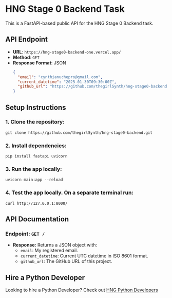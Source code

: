 # HNG Stage 0 Backend Task

This is a FastAPI-based public API for the HNG Stage 0 Backend task.

## API Endpoint
- **URL**: `https://hng-stage0-backend-one.vercel.app/`
- **Method**: `GET`
- **Response Format**: JSON
  ```json
  {
    "email": "cynthianuchepro@gmail.com",
    "current_datetime": "2025-01-30T09:30:00Z",
    "github_url": "https://github.com/thegirlSynth/hng-stage0-backend"
  }

## Setup Instructions
  ### 1. Clone the repository:

    git clone https://github.com/thegirlSynth/hng-stage0-backend.git

  ### 2. Install dependencies:

    pip install fastapi uvicorn


  ### 3. Run the app locally:

    uvicorn main:app --reload

  ### 4. Test the app locally. On a separate terminal run:

    curl http://127.0.0.1:8000/


## API Documentation
### Endpoint: `GET /`
  * **Response:** Returns a JSON object with:
    * `email`: My registered email.
    * `current_datetime`: Current UTC datetime in ISO 8601 format.
    * `github_url`: The GitHub URL of this project.

## Hire a Python Developer
Looking to hire a Python Developer? Check out [HNG Python Developers](https://hng.tech/hire/python-developers)
